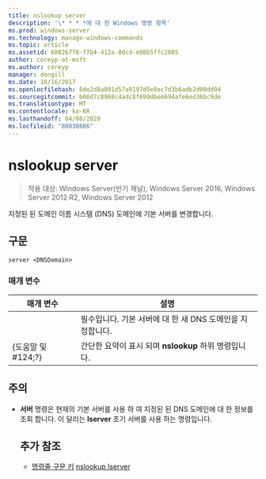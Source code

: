 ```yaml
---
title: nslookup server
description: '\* * * *에 대 한 Windows 명령 항목'
ms.prod: windows-server
ms.technology: manage-windows-commands
ms.topic: article
ms.assetid: 608267f8-f7b4-412a-8dcd-e08b5ffc2085
author: coreyp-at-msft
ms.author: coreyp
manager: dongill
ms.date: 10/16/2017
ms.openlocfilehash: 8de2d8a801d57a9197d5e8ec7d3b6adb2d00dd04
ms.sourcegitcommit: b00d7c8968c4adc8f699dbee694afe6ed36bc9de
ms.translationtype: MT
ms.contentlocale: ko-KR
ms.lasthandoff: 04/08/2020
ms.locfileid: "80838686"
---
```

# <a name="nslookup-server"></a>nslookup server

>적용 대상: Windows Server(반기 채널), Windows Server 2016, Windows Server 2012 R2, Windows Server 2012

지정된 된 도메인 이름 시스템 (DNS) 도메인에 기본 서버를 변경합니다.
## <a name="syntax"></a>구문
```
server <DNSDomain>
```
### <a name="parameters"></a>매개 변수

|    매개 변수    |                          설명                           |
|-----------------|----------------------------------------------------------------|
|   <DNSDomain>   | 필수입니다. 기본 서버에 대 한 새 DNS 도메인을 지정합니다. |
| {도움말 및 #124;?} |     간단한 요약이 표시 되며 **nslookup** 하위 명령입니다.      |

## <a name="remarks"></a>주의
- **서버** 명령은 현재의 기본 서버를 사용 하 여 지정된 된 DNS 도메인에 대 한 정보를 조회 합니다. 이 달리는 **lserver** 초기 서버를 사용 하는 명령입니다.
  ## <a name="additional-references"></a>추가 참조
  - [명령줄 구문 키](command-line-syntax-key.md)
  [nslookup lserver](nslookup-lserver.md)
